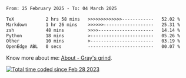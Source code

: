 <!--START_SECTION:waka-->

```txt
From: 25 February 2025 - To: 04 March 2025

TeX            2 hrs 58 mins   >>>>>>>>>>>>>------------   52.02 %
Markdown       1 hr 26 mins    >>>>>>-------------------   25.31 %
zsh            48 mins         >>>>---------------------   14.14 %
Python         18 mins         >------------------------   05.26 %
Other          10 mins         >------------------------   03.19 %
OpenEdge ABL   0 secs          -------------------------   00.07 %
```

<!--END_SECTION:waka-->

<!-- [![grayxu's github stats](https://github-readme-stats.vercel.app/api?username=grayxu&count_private=true&show_icons=true)](https://github.com/grayxu) -->

Know more about me: [About - Gray's grind](https://www.grayxu.cn/).
<p align="left">
  <a href="https://wakatime.com/@c69eb31e-43a1-463f-8968-c3449e386f57"><img src="https://wakatime.com/badge/user/c69eb31e-43a1-463f-8968-c3449e386f57.svg" title="Total time coded since Feb 28 2023" /></a>
</p>

